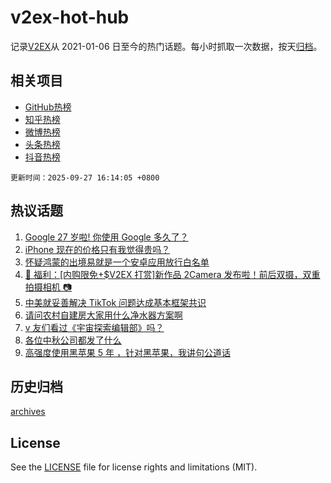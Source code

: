 # v2ex-hot-hub

 记录[V2EX](https://www.v2ex.com/)从 2021-01-06 日至今的热门话题。每小时抓取一次数据，按天[归档](archives)。
 
 ## 相关项目

- [GitHub热榜](https://github.com/lonnyzhang423/github-hot-hub)
- [知乎热榜](https://github.com/lonnyzhang423/zhihu-hot-hub)
- [微博热榜](https://github.com/lonnyzhang423/weibo-hot-hub)
- [头条热榜](https://github.com/lonnyzhang423/toutiao-hot-hub)
- [抖音热榜](https://github.com/lonnyzhang423/douyin-hot-hub)


 `更新时间：2025-09-27 16:14:05 +0800`

## 热议话题

1. [Google 27 岁啦! 你使用 Google 多久了？](https://www.v2ex.com/t/1162149)
1. [iPhone 现在的价格只有我觉得贵吗？](https://www.v2ex.com/t/1162101)
1. [怀疑鸿蒙的出境易就是一个安卓应用放行白名单](https://www.v2ex.com/t/1162082)
1. [🎁 福利：[内购限免+$V2EX 打赏]新作品 2Camera 发布啦！前后双摄，双重拍摄相机 📷](https://www.v2ex.com/t/1162133)
1. [中美就妥善解决 TikTok 问题达成基本框架共识](https://www.v2ex.com/t/1162095)
1. [请问农村自建房大家用什么净水器方案啊](https://www.v2ex.com/t/1162093)
1. [v 友们看过《宇宙探索编辑部》吗？](https://www.v2ex.com/t/1162080)
1. [各位中秋公司都发了什么](https://www.v2ex.com/t/1162159)
1. [高强度使用黑苹果 5 年 ，针对黑苹果，我讲句公道话](https://www.v2ex.com/t/1162162)

## 历史归档

[archives](archives)

## License

See the [LICENSE](LICENSE) file for license rights and limitations (MIT).
